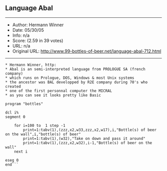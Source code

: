 
## Language Abal ##
---
- Author: Hermann Winner
- Date: 05/30/05
- Info: n/a
- Score:  (2.59 in 39 votes)
- URL: n/a
- Original URL: http://www.99-bottles-of-beer.net/language-abal-712.html
---

```* Abal version of 99 Bottles of beer
* Hermann Winner, http:
* Abal is an semi-interpreted language from PROLOGUE SA (french company)
* which runs on Prologue, DOS, Windows & most Unix systems
* the ancestor was BAL developped by R2E company during 70's who created
* one of the first personnal computer the MICRAL
* as you can see it looks pretty like Basic

program "bottles"

dcl i%
segment 0

	for i=100 to  1 step -1
		print=1:tabv(1),(zzz,x2,w33,zzz,x2,w17),i,"Bottle(s) of beer on the wall",i,"bottle(s) of beer"
		print=1:tabv(1),(w32),"Take on down and pass it around"
		print=1:tabv(1),(zzz,x2,w32),i-1,"Bottle(s) of beer on the wall"
	next i

eseg 0
end```